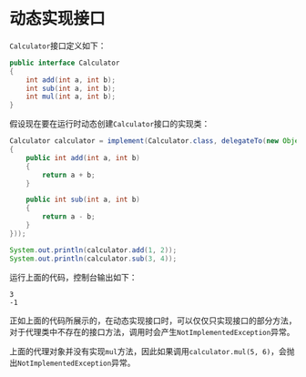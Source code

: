 # 动态实现接口

`Calculator`接口定义如下：

```java
public interface Calculator
{
    int add(int a, int b);
    int sub(int a, int b);
    int mul(int a, int b);
}
```

假设现在要在运行时动态创建`Calculator`接口的实现类：

```java
Calculator calculator = implement(Calculator.class, delegateTo(new Object()
{
    public int add(int a, int b)
    {
        return a + b;
    }

    public int sub(int a, int b)
    {
        return a - b;
    }
}));

System.out.println(calculator.add(1, 2));
System.out.println(calculator.sub(3, 4));
```

运行上面的代码，控制台输出如下：

```
3
-1
```

正如上面的代码所展示的，在动态实现接口时，可以仅仅只实现接口的部分方法，对于代理类中不存在的接口方法，调用时会产生`NotImplementedException`异常。

上面的代理对象并没有实现`mul`方法，因此如果调用`calculator.mul(5, 6)`，会抛出`NotImplementedException`异常。